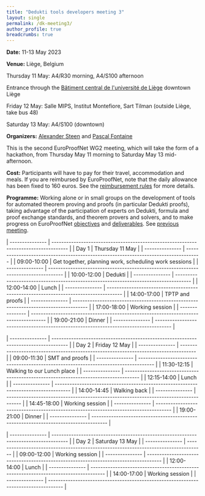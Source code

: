 ```yaml
---
title: "Dedukti tools developers meeting 3"
layout: single
permalink: /dk-meeting3/
author_profile: true
breadcrumbs: true
---
```


<!--img src="/_pages/WG1/Jan2023/20230129_135357_resized.jpg"/-->

**Date:** 11-13 May 2023

**Venue:** Liège, Belgium

Thursday 11 May: A4/R30 morning, A4/S100 afternoon

Entrance through the [Bâtiment central de l'université de Liège](https://goo.gl/maps/S72NG3nxf1YrQmcm8) downtown Liège

Friday 12 May: Salle MIPS, Institut Montefiore, Sart Tilman (outside Liège, take bus 48)

Saturday 13 May: A4/S100 (downtown)

**Organizers:** [Alexander Steen](https://www.alexandersteen.de/)
  and [Pascal Fontaine](https://people.montefiore.uliege.be/pfontain/)
  
This is the second EuroProofNet WG2 meeting, which will take the form of a hackathon, from Thursday May 11 morning to Saturday May 13 mid-afternoon.

<!--**How to get there?**-->

<!-- **Application procedure:** The number of participants that can be reimbursed is limited. If you would like to be reimbursed of your travel, check the [eligibility rules](https://europroofnet.github.io/eligibility/) and 
[fill in this form](https://forms.gle/ZoHXRSKdbk8TxXc79). -->

**Cost:** Participants will have to pay for their travel, accommodation and meals. If you are reimbursed by EuroProofNet, note that the daily allowance has been fixed to 160 euros. See the [reimbursement rules](https://europroofnet.github.io/reimbursement-rules/) for more details.

<!--**Participants (15):**-->

**Programme:**  Working alone or in small groups on the development of tools for automated theorem proving and proofs (in particular Dedukti proofs), taking advantage of the participation of experts on Dedukti, formula and proof exchange standards, and theorem provers and solvers, and to make progress on EuroProofNet [objectives](../objectives) and [deliverables](../deliverables).  See [previous meeting](../dk-meeting3).

| --------------- | ------------------------------------------------------------------------------------ |
| Day 1           | Thursday 11 May |
| --------------- | ------------------------------------------------------------------------------------ |
| 09:00-10:00     | Get together, planning work, scheduling work sessions |
| --------------- | ------------------------------------------------------------------------------------ |
| 10:00-12:00     | Dedukti |
| --------------- | ------------------------------------------------------------------------------------ |
| 12:00-14:00     | Lunch |
| --------------- | ------------------------------------------------------------------------------------ |
| 14:00-17:00     | TPTP and proofs |
| --------------- | ------------------------------------------------------------------------------------ |
| 17:00-18:00     | Working session |
| --------------- | ------------------------------------------------------------------------------------ |
| 19:00-21:00     | Dinner |
| --------------- | ------------------------------------------------------------------------------------ |

| --------------- | ------------------------------------------------------------------------------------ |
| Day 2           | Friday 12 May |
| --------------- | ------------------------------------------------------------------------------------ |
| 09:00-11:30     | SMT and proofs |
| --------------- | ------------------------------------------------------------------------------------ |
| 11:30-12:15     | Walking to our Lunch place |
| --------------- | ------------------------------------------------------------------------------------ |
| 12:15-14:00     | Lunch |
| --------------- | ------------------------------------------------------------------------------------ |
| 14:00-14:45     | Walking back |
| --------------- | ------------------------------------------------------------------------------------ |
| 14:45-18:00     | Working session |
| --------------- | ------------------------------------------------------------------------------------ |
| 19:00-21:00     | Dinner |
| --------------- | ------------------------------------------------------------------------------------ |

| --------------- | ------------------------------------------------------------------------------------ |
| Day 2           | Saturday 13 May |
| --------------- | ------------------------------------------------------------------------------------ |
| 09:00-12:00     | Working session |
| --------------- | ------------------------------------------------------------------------------------ |
| 12:00-14:00     | Lunch |
| --------------- | ------------------------------------------------------------------------------------ |
| 14:00-17:00     | Working session |
| --------------- | ------------------------------------------------------------------------------------ |
